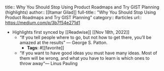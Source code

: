 title:: Why You Should Stop Using Product Roadmaps and Try GIST Planning (highlights)
author:: [[Itamar Gilad]]
full-title:: "Why You Should Stop Using Product Roadmaps and Try GIST Planning"
category:: #articles
url:: https://medium.com/p/3b7f54e271d1

- Highlights first synced by [[Readwise]] [[Nov 18th, 2022]]
	- “If you tell people where to go, but not how to get there, you’ll be amazed at the results” — George S. Patton.
		- **Tags**: #[[favorite]]
	- “If you want to have good ideas you must have many ideas. Most of them will be wrong, and what you have to learn is which ones to throw away“— Linus Pauling
